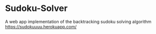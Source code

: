 # Sudoku-Solver
A web app implementation of the backtracking sudoku solving algorithm
https://sudokuuuu.herokuapp.com/
